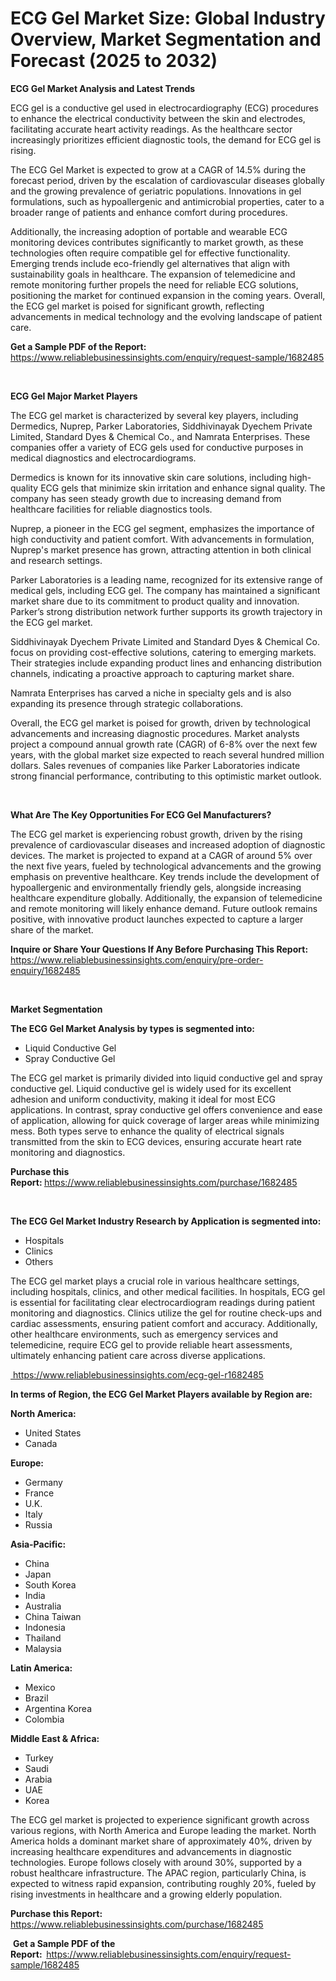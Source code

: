 <p><h1>ECG Gel Market Size: Global Industry Overview, Market Segmentation and Forecast (2025 to 2032)</h1></p><p><strong>ECG Gel Market Analysis and Latest Trends</strong></p>
<p><p>ECG gel is a conductive gel used in electrocardiography (ECG) procedures to enhance the electrical conductivity between the skin and electrodes, facilitating accurate heart activity readings. As the healthcare sector increasingly prioritizes efficient diagnostic tools, the demand for ECG gel is rising. </p><p>The ECG Gel Market is expected to grow at a CAGR of 14.5% during the forecast period, driven by the escalation of cardiovascular diseases globally and the growing prevalence of geriatric populations. Innovations in gel formulations, such as hypoallergenic and antimicrobial properties, cater to a broader range of patients and enhance comfort during procedures. </p><p>Additionally, the increasing adoption of portable and wearable ECG monitoring devices contributes significantly to market growth, as these technologies often require compatible gel for effective functionality. Emerging trends include eco-friendly gel alternatives that align with sustainability goals in healthcare. The expansion of telemedicine and remote monitoring further propels the need for reliable ECG solutions, positioning the market for continued expansion in the coming years. Overall, the ECG gel market is poised for significant growth, reflecting advancements in medical technology and the evolving landscape of patient care.</p></p>
<p><strong>Get a Sample PDF of the Report:&nbsp;</strong> <a href="https://www.reliablebusinessinsights.com/enquiry/request-sample/1682485?utm_campaign=2265&utm_medium=2&utm_source=Github&utm_content=ia&utm_term=13042025&utm_id=ecg-gel">https://www.reliablebusinessinsights.com/enquiry/request-sample/1682485</a></p>
<p>&nbsp;</p>
<p><strong>ECG Gel Major Market Players</strong></p>
<p><p>The ECG gel market is characterized by several key players, including Dermedics, Nuprep, Parker Laboratories, Siddhivinayak Dyechem Private Limited, Standard Dyes & Chemical Co., and Namrata Enterprises. These companies offer a variety of ECG gels used for conductive purposes in medical diagnostics and electrocardiograms.</p><p>Dermedics is known for its innovative skin care solutions, including high-quality ECG gels that minimize skin irritation and enhance signal quality. The company has seen steady growth due to increasing demand from healthcare facilities for reliable diagnostics tools.</p><p>Nuprep, a pioneer in the ECG gel segment, emphasizes the importance of high conductivity and patient comfort. With advancements in formulation, Nuprep's market presence has grown, attracting attention in both clinical and research settings.</p><p>Parker Laboratories is a leading name, recognized for its extensive range of medical gels, including ECG gel. The company has maintained a significant market share due to its commitment to product quality and innovation. Parker’s strong distribution network further supports its growth trajectory in the ECG gel market.</p><p>Siddhivinayak Dyechem Private Limited and Standard Dyes & Chemical Co. focus on providing cost-effective solutions, catering to emerging markets. Their strategies include expanding product lines and enhancing distribution channels, indicating a proactive approach to capturing market share.</p><p>Namrata Enterprises has carved a niche in specialty gels and is also expanding its presence through strategic collaborations.</p><p>Overall, the ECG gel market is poised for growth, driven by technological advancements and increasing diagnostic procedures. Market analysts project a compound annual growth rate (CAGR) of 6-8% over the next few years, with the global market size expected to reach several hundred million dollars. Sales revenues of companies like Parker Laboratories indicate strong financial performance, contributing to this optimistic market outlook.</p></p>
<p>&nbsp;</p>
<p><strong>What Are The Key Opportunities For ECG Gel Manufacturers?</strong></p>
<p><p>The ECG gel market is experiencing robust growth, driven by the rising prevalence of cardiovascular diseases and increased adoption of diagnostic devices. The market is projected to expand at a CAGR of around 5% over the next five years, fueled by technological advancements and the growing emphasis on preventive healthcare. Key trends include the development of hypoallergenic and environmentally friendly gels, alongside increasing healthcare expenditure globally. Additionally, the expansion of telemedicine and remote monitoring will likely enhance demand. Future outlook remains positive, with innovative product launches expected to capture a larger share of the market.</p></p>
<p><strong>Inquire or Share Your Questions If Any Before Purchasing This Report:</strong> <a href="https://www.reliablebusinessinsights.com/enquiry/pre-order-enquiry/1682485?utm_campaign=2265&utm_medium=2&utm_source=Github&utm_content=ia&utm_term=13042025&utm_id=ecg-gel">https://www.reliablebusinessinsights.com/enquiry/pre-order-enquiry/1682485</a></p>
<p>&nbsp;</p>
<p><strong>Market Segmentation</strong></p>
<p><strong>The ECG Gel Market Analysis by types is segmented into:</strong></p>
<p><ul><li>Liquid Conductive Gel</li><li>Spray Conductive Gel</li></ul></p>
<p><p>The ECG gel market is primarily divided into liquid conductive gel and spray conductive gel. Liquid conductive gel is widely used for its excellent adhesion and uniform conductivity, making it ideal for most ECG applications. In contrast, spray conductive gel offers convenience and ease of application, allowing for quick coverage of larger areas while minimizing mess. Both types serve to enhance the quality of electrical signals transmitted from the skin to ECG devices, ensuring accurate heart rate monitoring and diagnostics.</p></p>
<p><strong>Purchase this Report:&nbsp;</strong><a href="https://www.reliablebusinessinsights.com/purchase/1682485?utm_campaign=2265&utm_medium=2&utm_source=Github&utm_content=ia&utm_term=13042025&utm_id=ecg-gel">https://www.reliablebusinessinsights.com/purchase/1682485</a></p>
<p>&nbsp;</p>
<p><strong>The ECG Gel Market Industry Research by Application is segmented into:</strong></p>
<p><ul><li>Hospitals</li><li>Clinics</li><li>Others</li></ul></p>
<p><p>The ECG gel market plays a crucial role in various healthcare settings, including hospitals, clinics, and other medical facilities. In hospitals, ECG gel is essential for facilitating clear electrocardiogram readings during patient monitoring and diagnostics. Clinics utilize the gel for routine check-ups and cardiac assessments, ensuring patient comfort and accuracy. Additionally, other healthcare environments, such as emergency services and telemedicine, require ECG gel to provide reliable heart assessments, ultimately enhancing patient care across diverse applications.</p></p>
<p><a href="https://www.reliablebusinessinsights.com/ecg-gel-r1682485?utm_campaign=2265&utm_medium=2&utm_source=Github&utm_content=ia&utm_term=13042025&utm_id=ecg-gel">&nbsp;https://www.reliablebusinessinsights.com/ecg-gel-r1682485</a></p>
<p><strong>In terms of Region, the ECG Gel Market Players available by Region are:</strong></p>
<p>
    <p> <strong> North America: </strong>
        <ul>
            <li>United States</li>
            <li>Canada</li>
        </ul>
        </p> 
    <p> <strong> Europe: </strong>
        <ul>
            <li>Germany</li>
            <li>France</li>
            <li>U.K.</li>
            <li>Italy</li>
            <li>Russia</li>
        </ul>
        </p> 
    <p> <strong> Asia-Pacific: </strong>
        <ul>
            <li>China</li>
            <li>Japan</li>
            <li>South Korea</li>
            <li>India</li>
            <li>Australia</li>
            <li>China Taiwan</li>
            <li>Indonesia</li>
            <li>Thailand</li>
            <li>Malaysia</li>
        </ul>
        </p> 
    <p> <strong> Latin America: </strong>
        <ul>
            <li>Mexico</li>
            <li>Brazil</li>
            <li>Argentina Korea</li>
            <li>Colombia</li>
        </ul>
        </p> 
    <p> <strong> Middle East & Africa: </strong>
        <ul>
            <li>Turkey</li>
            <li>Saudi</li>
            <li>Arabia</li>
            <li>UAE</li>
            <li>Korea</li>
        </ul>
    </p>
    </p>
<p><p>The ECG gel market is projected to experience significant growth across various regions, with North America and Europe leading the market. North America holds a dominant market share of approximately 40%, driven by increasing healthcare expenditures and advancements in diagnostic technologies. Europe follows closely with around 30%, supported by a robust healthcare infrastructure. The APAC region, particularly China, is expected to witness rapid expansion, contributing roughly 20%, fueled by rising investments in healthcare and a growing elderly population.</p></p>
<p><strong>Purchase this Report: </strong><a href="https://www.reliablebusinessinsights.com/purchase/1682485?utm_campaign=2265&utm_medium=2&utm_source=Github&utm_content=ia&utm_term=13042025&utm_id=ecg-gel">https://www.reliablebusinessinsights.com/purchase/1682485</a></p>
<p>&nbsp;<strong>Get a Sample PDF of the Report:&nbsp;&nbsp;</strong><a href="https://www.reliablebusinessinsights.com/enquiry/request-sample/1682485?utm_campaign=2265&utm_medium=2&utm_source=Github&utm_content=ia&utm_term=13042025&utm_id=ecg-gel">https://www.reliablebusinessinsights.com/enquiry/request-sample/1682485</a></p>
<p><strong></strong></p>
<p><p></p><p></p><p></p></p>